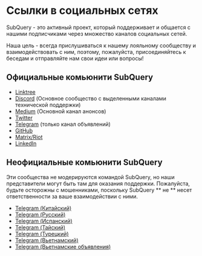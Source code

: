 # Ссылки в социальных сетях

SubQuery - это активный проект, который поддерживает и общается с нашими подписчиками через множество каналов социальных сетей.

Наша цель - всегда прислушиваться к нашему лояльному сообществу и взаимодействовать с ним, поэтому, пожалуйста, присоединяйтесь к беседам и отправляйте нам свои идеи или вопросы!

## Официальные комьюнити SubQuery

- [Linktree](https://linktr.ee/subquerynetwork)
- [Discord](https://discord.com/invite/subquery) (Основное сообщество с выделенными каналами технической поддержки)
- [Medium](https://subquery.medium.com) (Основной канал анонсов)
- [Twitter](https://twitter.com/subquerynetwork)
- [Telegram](https://t.me/subquerynetwork) (только канал объявлений)
- [GitHub](https://github.com/subquery/)
- [Matrix/Riot](https://matrix.to/#/#subquery:matrix.org)
- [LinkedIn](https://www.linkedin.com/company/subquery)

## Неофициальные комьюнити SubQuery

Эти сообщества не модерируются командой SubQuery, но наши представители могут быть там для оказания поддержки. Пожалуйста, будьте осторожны с мошенниками, поскольку SubQuery ** не ** несет ответственности за ваше взаимодействии с ними.

- [Telegram (Китайский)](https://t.me/subquerychina)
- [Telegram (Русский)](https://t.me/SubQuery_russia)
- [Telegram (Испанский)](https://t.me/SubQueryES)
- [Telegram (Тайский)](https://t.me/subquerynetworkthai)
- [Telegram (Турецкий)](https://t.me/subquery_TR)
- [Telegram (Вьетнамский)](https://t.me/subqueryvietnam)
- [Telegram (Вьетнамские объявления)](https://t.me/subqueryannvn)
